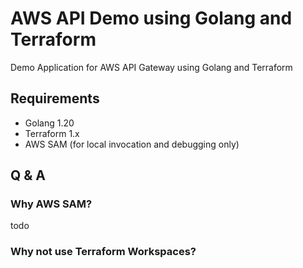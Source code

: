 # AWS API Demo using Golang and Terraform
Demo Application for AWS API Gateway using Golang and Terraform


## Requirements
* Golang 1.20
* Terraform 1.x
* AWS SAM (for local invocation and debugging only)

## Q & A

### Why AWS SAM?
todo

### Why not use Terraform Workspaces?